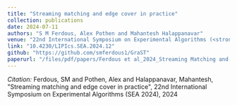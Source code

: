 ```yaml
---
title: "Streaming matching and edge cover in practice"
collection: publications
date: 2024-07-11
authors: "S M Ferdous, Alex Pothen and Mahantesh Halappanavar"
venue: "22nd International Symposium on Experimental Algorithms (<strong>SEA 24</strong>)"
link: "10.4230/LIPIcs.SEA.2024.12"
github: "https://github.com/smferdous1/GraST"
paperurl: "/files/pdf/papers/Ferdous et al_2024_Streaming Matching and Edge Cover in Practice.pdf"
---
```

*Citation:* Ferdous, SM and Pothen, Alex and Halappanavar, Mahantesh, "Streaming matching and edge cover in practice", 22nd International Symposium on Experimental Algorithms (SEA 2024), 2024
